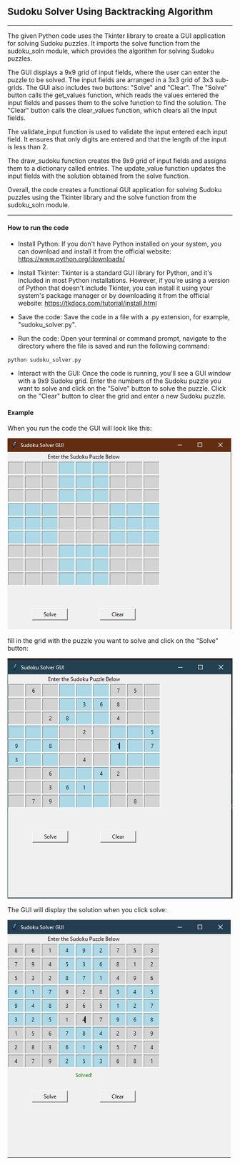 ## Sudoku Solver Using Backtracking Algorithm

---

The given Python code uses the Tkinter library to create a GUI application for solving Sudoku puzzles. It imports the
solve function from the sudoku_soln module, which provides the algorithm for solving Sudoku puzzles.

The GUI displays a 9x9 grid of input fields, where the user can enter the puzzle to be solved. The input fields are
arranged in a 3x3 grid of 3x3 sub-grids. The GUI also includes two buttons: "Solve" and "Clear". The "Solve" button
calls the get_values function, which reads the values entered the input fields and passes them to the solve function
to find the solution. The "Clear" button calls the clear_values function, which clears all the input fields.

The validate_input function is used to validate the input entered each input field. It ensures that only digits are
entered and that the length of the input is less than 2.

The draw_sudoku function creates the 9x9 grid of input fields and assigns them to a dictionary called entries. The
update_value function updates the input fields with the solution obtained from the solve function.

Overall, the code creates a functional GUI application for solving Sudoku puzzles using the Tkinter library and the
solve function from the sudoku_soln module.

---

#### How to run the code

- Install Python: If you don't have Python installed on your system, you can download and install it from the official
  website: https://www.python.org/downloads/

- Install Tkinter: Tkinter is a standard GUI library for Python, and it's included in most Python installations.
  However,
  if you're using a version of Python that doesn't include Tkinter, you can install it using your system's package
  manager
  or by downloading it from the official website: https://tkdocs.com/tutorial/install.html

- Save the code: Save the code in a file with a .py extension, for example, "sudoku_solver.py".

- Run the code: Open your terminal or command prompt, navigate to the directory where the file is saved and run the
  following command:

```
python sudoku_solver.py
```

- Interact with the GUI: Once the code is running, you'll see a GUI window with a 9x9 Sudoku grid. Enter the numbers of
  the Sudoku puzzle you want to solve and click on the "Solve" button to solve the puzzle. Click on the "Clear" button
  to clear the grid and enter a new Sudoku puzzle.

#### Example

When you run the code the GUI will look like this:

![empty grid.png](images%2Fempty%20grid.png)

fill in the grid with the puzzle you want to solve and click on the "Solve" button:

![filled.PNG](images%2Ffilled.PNG)

The GUI will display the solution when you click solve:

![solved.PNG](images%2Fsolved.PNG)